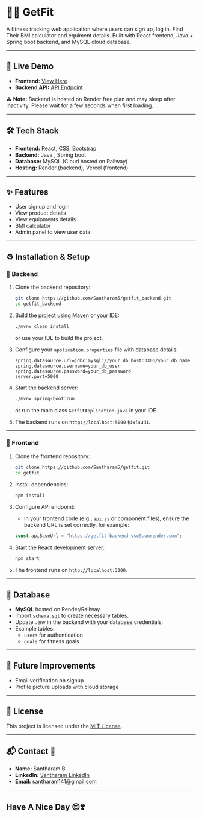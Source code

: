 # 🏋️‍♂️ GetFit

A fitness tracking web application where users can sign up, log in, Find Their BMI calculator and equiment details. Built with React frontend, Java + Spring boot backend, and MySQL cloud database.

---

## 🔗 Live Demo

- **Frontend:** [View Here](https://get-fit-git-main-santharam-bs-projects.vercel.app/)
- **Backend API:** [API Endpoint](https://getfit-backend-vso9.onrender.com)

⚠️ **Note:** Backend is hosted on Render free plan and may sleep after inactivity. Please wait for a few seconds when first loading.

---

## 🛠️ Tech Stack

- **Frontend:** React, CSS, Bootstrap
- **Backend:** Java , Spring boot
- **Database:** MySQL (Cloud hosted on Railway)
- **Hosting:** Render (backend), Vercel (frontend)

---

## ✨ Features

- User signup and login
- View product details
- View equipments details
- BMI calculator
- Admin panel to view user data 

---

## ⚙️ Installation & Setup

### 🔹 Backend

1. Clone the backend repository:

    ```bash
    git clone https://github.com/Santharam5/getfit_backend.git
    cd getfit_backend
    ```

2. Build the project using Maven or your IDE:

    ```bash
    ./mvnw clean install
    ```
    or use your IDE to build the project.

3. Configure your `application.properties` file with database details:

    ```
    spring.datasource.url=jdbc:mysql://your_db_host:3306/your_db_name
    spring.datasource.username=your_db_user
    spring.datasource.password=your_db_password
    server.port=5000
    ```

4. Start the backend server:

      ```bash
    ./mvnw spring-boot:run
    ```

    or run the main class `GetfitApplication.java` in your IDE.

5. The backend runs on `http://localhost:5000` (default).

---

### 🔹 Frontend

1. Clone the frontend repository:

    ```bash
    git clone https://github.com/Santharam5/getfit.git
    cd getfit
    ```

2. Install dependencies:

    ```bash
    npm install
    ```

3. Configure API endpoint:

   - In your frontend code (e.g., `api.js` or component files), ensure the backend URL is set correctly, for example:

    ```js
    const apiBaseUrl = "https://getfit-backend-vso9.onrender.com";
    ```

4. Start the React development server:

    ```bash
    npm start
    ```

5. The frontend runs on `http://localhost:3000`.

---

## 💾 Database

- **MySQL** hosted on Render/Railway.
- Import `schema.sql` to create necessary tables.
- Update `.env` in the backend with your database credentials.
- Example tables:
  - `users` for authentication
  - `goals` for fitness goals

---



## 🚀 Future Improvements


- Email verification on signup
- Profile picture uploads with cloud storage

---

## 📄 License

This project is licensed under the [MIT License](LICENSE).

---

## 📬 Contact 👋

- **Name:** Santharam B
- **LinkedIn:** [Santharam LinkedIn](https://www.linkedin.com/in/santha-ram-b4a894263/)
- **Email:** santharam141@gmail.com

---
## Have A Nice Day 😊❣️

